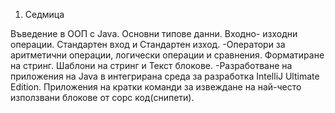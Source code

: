 1. Седмица

Въведение в ООП с Java. Основни типове данни. Входно- изходни операции. Стандартен вход и Стандартен изход.
-Оператори за аритметични операции,  логически операции и сравнения.  Форматиране на стринг. Шаблони на стринг и Текст блокове.
-Разработване на приложения на Java в интегрирана среда за разработка IntelliJ Ultimate Edition. Приложения на кратки команди за извеждане на най-често използвани блокове от сорс код(снипети).